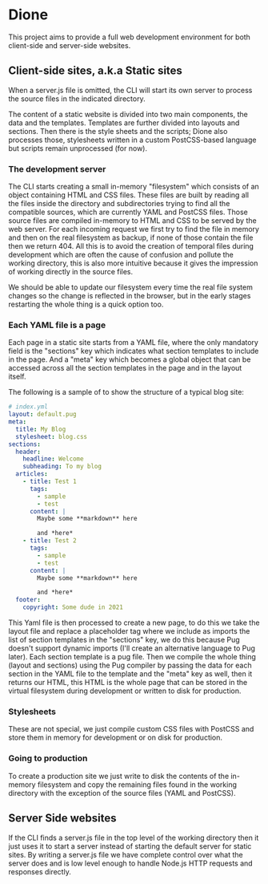 # Dione

This project aims to provide a full web development environment for both client-side and server-side websites.

## Client-side sites, a.k.a Static sites

When a server.js file is omitted, the CLI will start its own server to process the source files in the indicated directory.

The content of a static website is divided into two main components, the data and the templates. Templates are further divided into layouts and sections. Then there is the style sheets and the scripts; Dione also processes those, stylesheets written in a custom PostCSS-based language but scripts remain unprocessed (for now).

### The development server

The CLI starts creating a small in-memory "filesystem" which consists of an object containing HTML and CSS files. These files are built by reading all the files inside the directory and subdirectories trying to find all the compatible sources, which are currently YAML and PostCSS files. Those source files are compiled in-memory to HTML and CSS to be served by the web server. For each incoming request we first try to find the file in memory and then on the real filesystem as backup, if none of those contain the file then we return 404. All this is to avoid the creation of temporal files during development which are often the cause of confusion and pollute the working directory, this is also more intuitive because it gives the impression of working directly in the source files.

We should be able to update our filesystem every time the real file system changes so the change is reflected in the browser, but in the early stages restarting the whole thing is a quick option too.

### Each YAML file is a page

Each page in a static site starts from a YAML file, where the only mandatory field is the "sections" key which indicates what section templates to include in the page. And a "meta" key which becomes a global object that can be accessed across all the section templates in the page and in the layout itself.

The following is a sample of to show the structure of a typical blog site:

```yaml
# index.yml
layout: default.pug
meta:
  title: My Blog
  stylesheet: blog.css
sections:
  header:
    headline: Welcome
    subheading: To my blog
  articles:
    - title: Test 1
      tags:
        - sample
        - test
      content: |
        Maybe some **markdown** here

        and *here*
    - title: Test 2
      tags:
        - sample
        - test
      content: |
        Maybe some **markdown** here

        and *here*
  footer:
    copyright: Some dude in 2021

```

This Yaml file is then processed to create a new page, to do this we take the layout file and replace a placeholder tag where we include as imports the list of section templates in the "sections" key, we do this because Pug doesn't support dynamic imports (I'll create an alternative language to Pug later). Each section template is a pug file. Then we compile the whole thing (layout and sections) using the Pug compiler by passing the data for each section in the YAML file to the template and the "meta" key as well, then it returns our HTML, this HTML is the whole page that can be stored in the virtual filesystem during development or written to disk for production.

### Stylesheets

These are not special, we just compile custom CSS files with PostCSS and store them in memory for development or on disk for production.

### Going to production

To create a production site we just write to disk the contents of the in-memory filesystem and copy the remaining files found in the working directory with the exception of the source files (YAML and PostCSS).

## Server Side websites

If the CLI finds a server.js file in the top level of the working directory then it just uses it to start a server instead of starting the default server for static sites. By writing a server.js file we have complete control over what the server does and is low level enough to handle Node.js HTTP requests and responses directly.
